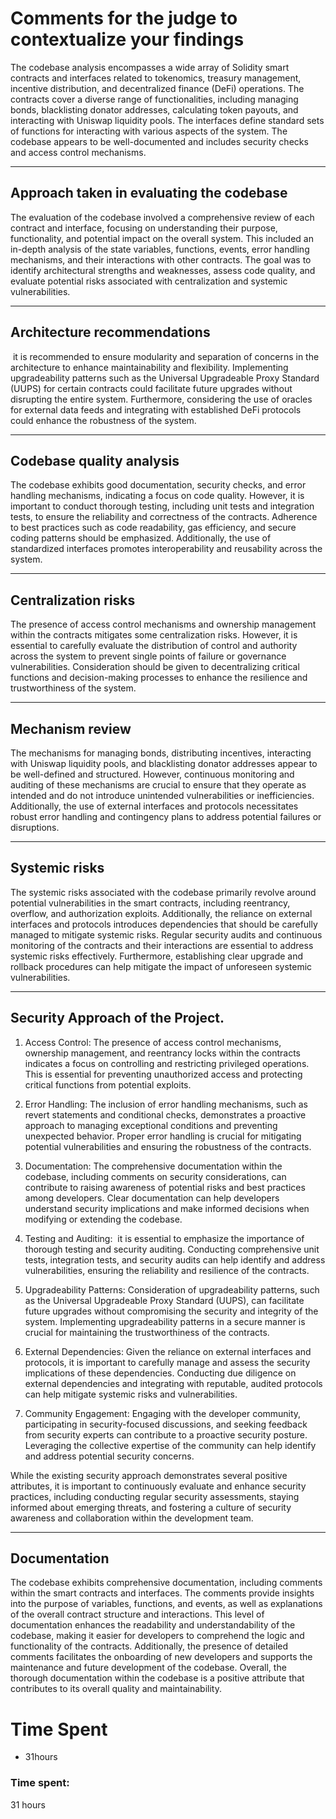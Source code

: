 # Comments for the judge to contextualize your findings

The codebase analysis encompasses a wide array of Solidity smart contracts and interfaces related to tokenomics, treasury management, incentive distribution, and decentralized finance (DeFi) operations. The contracts cover a diverse range of functionalities, including managing bonds, blacklisting donator addresses, calculating token payouts, and interacting with Uniswap liquidity pools. The interfaces define standard sets of functions for interacting with various aspects of the system. The codebase appears to be well-documented and includes security checks and access control mechanisms.

* * *

## Approach taken in evaluating the codebase

The evaluation of the codebase involved a comprehensive review of each contract and interface, focusing on understanding their purpose, functionality, and potential impact on the overall system. This included an in-depth analysis of the state variables, functions, events, error handling mechanisms, and their interactions with other contracts. The goal was to identify architectural strengths and weaknesses, assess code quality, and evaluate potential risks associated with centralization and systemic vulnerabilities.

* * *

## Architecture recommendations

&nbsp;it is recommended to ensure modularity and separation of concerns in the architecture to enhance maintainability and flexibility. Implementing upgradeability patterns such as the Universal Upgradeable Proxy Standard (UUPS) for certain contracts could facilitate future upgrades without disrupting the entire system. Furthermore, considering the use of oracles for external data feeds and integrating with established DeFi protocols could enhance the robustness of the system.

* * *

## Codebase quality analysis

The codebase exhibits good documentation, security checks, and error handling mechanisms, indicating a focus on code quality. However, it is important to conduct thorough testing, including unit tests and integration tests, to ensure the reliability and correctness of the contracts. Adherence to best practices such as code readability, gas efficiency, and secure coding patterns should be emphasized. Additionally, the use of standardized interfaces promotes interoperability and reusability across the system.

* * *

## Centralization risks

The presence of access control mechanisms and ownership management within the contracts mitigates some centralization risks. However, it is essential to carefully evaluate the distribution of control and authority across the system to prevent single points of failure or governance vulnerabilities. Consideration should be given to decentralizing critical functions and decision-making processes to enhance the resilience and trustworthiness of the system.

* * *

## Mechanism review

The mechanisms for managing bonds, distributing incentives, interacting with Uniswap liquidity pools, and blacklisting donator addresses appear to be well-defined and structured. However, continuous monitoring and auditing of these mechanisms are crucial to ensure that they operate as intended and do not introduce unintended vulnerabilities or inefficiencies. Additionally, the use of external interfaces and protocols necessitates robust error handling and contingency plans to address potential failures or disruptions.

* * *

## Systemic risks

The systemic risks associated with the codebase primarily revolve around potential vulnerabilities in the smart contracts, including reentrancy, overflow, and authorization exploits. Additionally, the reliance on external interfaces and protocols introduces dependencies that should be carefully managed to mitigate systemic risks. Regular security audits and continuous monitoring of the contracts and their interactions are essential to address systemic risks effectively. Furthermore, establishing clear upgrade and rollback procedures can help mitigate the impact of unforeseen systemic vulnerabilities.

* * *

## Security Approach of the Project.

1.  Access Control: The presence of access control mechanisms, ownership management, and reentrancy locks within the contracts indicates a focus on controlling and restricting privileged operations. This is essential for preventing unauthorized access and protecting critical functions from potential exploits.
    
2.  Error Handling: The inclusion of error handling mechanisms, such as revert statements and conditional checks, demonstrates a proactive approach to managing exceptional conditions and preventing unexpected behavior. Proper error handling is crucial for mitigating potential vulnerabilities and ensuring the robustness of the contracts.
    
3.  Documentation: The comprehensive documentation within the codebase, including comments on security considerations, can contribute to raising awareness of potential risks and best practices among developers. Clear documentation can help developers understand security implications and make informed decisions when modifying or extending the codebase.
    
4.  Testing and Auditing:  it is essential to emphasize the importance of thorough testing and security auditing. Conducting comprehensive unit tests, integration tests, and security audits can help identify and address vulnerabilities, ensuring the reliability and resilience of the contracts.
    
5.  Upgradeability Patterns: Consideration of upgradeability patterns, such as the Universal Upgradeable Proxy Standard (UUPS), can facilitate future upgrades without compromising the security and integrity of the system. Implementing upgradeability patterns in a secure manner is crucial for maintaining the trustworthiness of the contracts.
    
6.  External Dependencies: Given the reliance on external interfaces and protocols, it is important to carefully manage and assess the security implications of these dependencies. Conducting due diligence on external dependencies and integrating with reputable, audited protocols can help mitigate systemic risks and vulnerabilities.
    
7.  Community Engagement: Engaging with the developer community, participating in security-focused discussions, and seeking feedback from security experts can contribute to a proactive security posture. Leveraging the collective expertise of the community can help identify and address potential security concerns.
    

While the existing security approach demonstrates several positive attributes, it is important to continuously evaluate and enhance security practices, including conducting regular security assessments, staying informed about emerging threats, and fostering a culture of security awareness and collaboration within the development team.

* * *

## Documentation

The codebase exhibits comprehensive documentation, including comments within the smart contracts and interfaces. The comments provide insights into the purpose of variables, functions, and events, as well as explanations of the overall contract structure and interactions. This level of documentation enhances the readability and understandability of the codebase, making it easier for developers to comprehend the logic and functionality of the contracts. Additionally, the presence of detailed comments facilitates the onboarding of new developers and supports the maintenance and future development of the codebase. Overall, the thorough documentation within the codebase is a positive attribute that contributes to its overall quality and maintainability.

# Time Spent

- 31hours

### Time spent:
31 hours